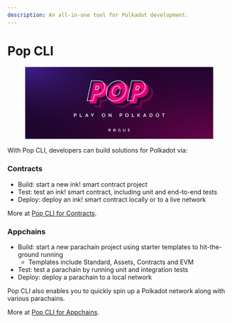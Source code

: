 ```yaml
---
description: An all-in-one tool for Polkadot development.
---
```


# Pop CLI

<figure><img src=".gitbook/assets/image.png" alt=""><figcaption></figcaption></figure>

With Pop CLI, developers can build solutions for Polkadot via:

### Contracts

* Build: start a new ink! smart contract project
* Test: test an ink! smart contract, including unit and end-to-end tests
* Deploy: deploy an ink! smart contract locally or to a live network

More at [Pop CLI for Contracts](../pop-cli-for-smart-contracts/README.md).

### Appchains

* Build: start a new parachain project using starter templates to hit-the-ground running
  * Templates include Standard, Assets, Contracts and EVM
* Test: test a parachain by running unit and integration tests
* Deploy: deploy a parachain to a local network

Pop CLI also enables you to quickly spin up a Polkadot network along with various parachains.

More at [Pop CLI for Appchains](../pop-cli-for-appchains/README.md).